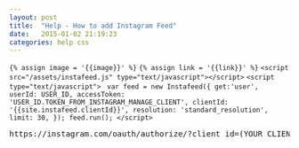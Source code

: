 ```yaml
---
layout: post
title:  "Help - How to add Instagram Feed"
date:   2015-01-02 21:19:23
categories: help css
---
```


`{% assign image = '{{image}}' %}`
 `{% assign link = '{{link}}' %}`
 `<script src="/assets/instafeed.js" type="text/javascript"></script>`
 `<script type="text/javascript">`
     ` var feed = new Instafeed({
    	get:'user',
	userId: USER_ID,
	accessToken: 'USER_ID.TOKEN_FROM_INSTAGRAM_MANAGE_CLIENT',
        clientId: '{{site.instafeed.clientId}}',
        resolution: 'standard_resolution',
        limit: 30,
    });
    feed.run();
    </script>`

<pre>
https://instagram.com/oauth/authorize/?client_id=(YOUR_CLIENT_ID)&redirect_uri=(YOUR_URL)&response_type=token
</pre>
